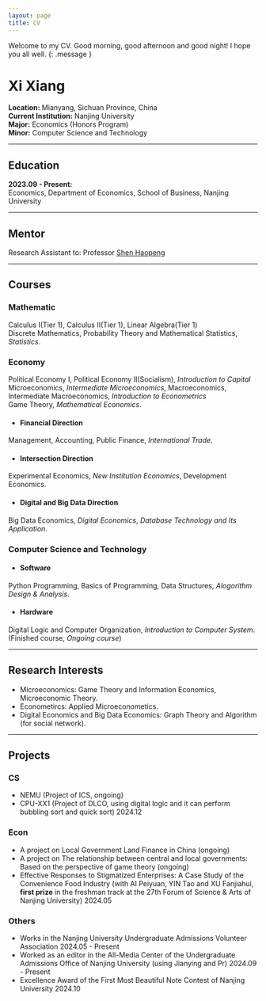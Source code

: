 ```yaml
---
layout: page
title: CV
---
```

Welcome to my CV. Good morning, good afternoon and good night! I hope you all well. 
{: .message }   

# Xi Xiang
**Location:** Mianyang, Sichuan Province, China  
**Current Institution:** Nanjing University  
**Major:** Economics (Honors Program)  
**Minor:** Computer Science and Technology    
   
---
## Education
**2023.09 - Present:**  
Economics, Department of Economics, School of Business, Nanjing University    
   
---
## Mentor

Research Assistant to: Professor [Shen Haopeng](https://nubs.nju.edu.cn/shp%C2%A0/list.htm)    
    
---
## Courses  
### Mathematic     
Calculus Ⅰ(Tier 1), Calculus Ⅱ(Tier 1), Linear Algebra(Tier 1)    
Discrete Mathematics, Probability Theory and Mathematical Statistics, *Statistics*.     
### Economy    
Political Economy Ⅰ, Political Economy Ⅱ(Socialism), *Introduction to Capital*    
Microeconomics, *Intermediate Microeconomics*, Macroeconomics, Intermediate Macroeconomics, *Introduction to Econometrics*     
Game Theory, *Mathematical Economics*.      
* #### Financial Direction    
Management, Accounting, Public Finance, *International Trade*.   
* #### Intersection Direction    
Experimental Economics, *New Institution Economics*, Development Economics.     
* #### Digital and Big Data Direction
Big Data Economics, *Digital Economics*, *Database Technology and Its Application*.
### Computer Science and Technology       
* #### Software
Python Programming, Basics of Programming, Data Structures, *Alogorithm Design & Analysis*.    
* #### Hardware    
Digital Logic and Computer Organization, *Introduction to Computer System*.       
 (Finished course, *Ongoing course*)    
     
---
## Research Interests
- Microeconomics: Game Theory and Information Economics, Microeconomic Theory.  
- Econometircs: Applied Microeconometics.  
- Digital Economics and Big Data Economics: Graph Theory and Algorithm (for social network).
    
---
##  Projects    
### CS
- NEMU (Project of ICS, ongoing)   
- CPU-XX1 (Project of DLCO, using digital logic and it can perform bubbling sort and quick sort) 2024.12    

### Econ
- A project on Local Government Land Finance in China (ongoing)  
- A project on The relationship between central and local governments: Based on the perspective of game theory (ongoing)  
- Effective Responses to Stigmatized Enterprises: A Case Study of the Convenience Food Industry (with AI Peiyuan, YIN Tao and XU Fanjiahui, **first prize** in the freshman track at the 27th Forum of Science & Arts of Nanjing University) 2024.05     

### Others
- Works in the Nanjing University Undergraduate Admissions Volunteer Association 2024.05 - Present     
- Worked as an editor in the All-Media Center of the Undergraduate Admissions Office of Nanjing University (using Jianying and Pr) 2024.09 - Present    
- Excellence Award of the First Most Beautiful Note Contest of Nanjing University 2024.10   
